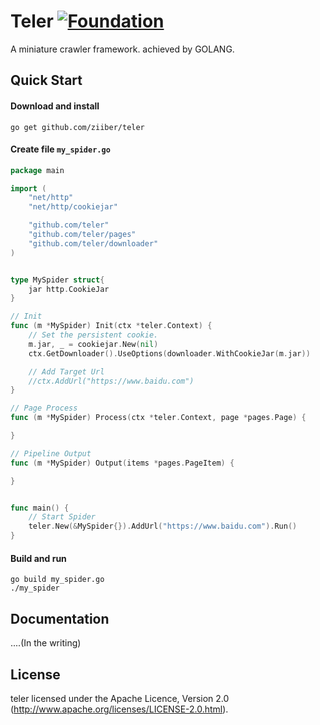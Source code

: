 # Teler  [![Foundation](https://img.shields.io/badge/Golang-Foundation-green.svg)](http://golangfoundation.org)

  A miniature crawler framework. achieved by GOLANG.

## Quick Start

#### Download and install

    go get github.com/ziiber/teler
    
#### Create file `my_spider.go`
```go
package main

import (
	"net/http"
	"net/http/cookiejar"

	"github.com/teler"
	"github.com/teler/pages"
	"github.com/teler/downloader"
)


type MySpider struct{
	jar http.CookieJar
}

// Init
func (m *MySpider) Init(ctx *teler.Context) {
	// Set the persistent cookie.
	m.jar, _ = cookiejar.New(nil)
	ctx.GetDownloader().UseOptions(downloader.WithCookieJar(m.jar))

	// Add Target Url
	//ctx.AddUrl("https://www.baidu.com")
}

// Page Process
func (m *MySpider) Process(ctx *teler.Context, page *pages.Page) {

}

// Pipeline Output
func (m *MySpider) Output(items *pages.PageItem) {

}


func main() {
	// Start Spider
	teler.New(&MySpider{}).AddUrl("https://www.baidu.com").Run()
}

```

#### Build and run

    go build my_spider.go
    ./my_spider
    
## Documentation

  ....(In the writing)
    
## License

teler licensed under the Apache Licence, Version 2.0
(http://www.apache.org/licenses/LICENSE-2.0.html).
